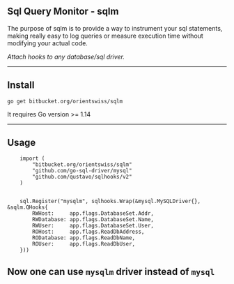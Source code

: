 ## Sql Query Monitor - sqlm

The purpose of sqlm is to provide a way to instrument your sql statements, making really easy to log queries or measure execution time without modifying your actual code.

*Attach hooks to any database/sql driver.*

---

## Install

```
go get bitbucket.org/orientswiss/sqlm
```
It requires Go version >= 1.14

---
## Usage

```
    import (
        "bitbucket.org/orientswiss/sqlm"
        "github.com/go-sql-driver/mysql"
        "github.com/qustavo/sqlhooks/v2"
    )


	sql.Register("mysqlm", sqlhooks.Wrap(&mysql.MySQLDriver{}, &sqlm.QHooks{
		RWHost:     app.flags.DatabaseSet.Addr,
		RWDatabase: app.flags.DatabaseSet.Name,
		RWUser:     app.flags.DatabaseSet.User,
		ROHost:     app.flags.ReadDbAddress,
		RODatabase: app.flags.ReadDbName,
		ROUser:     app.flags.ReadDbUser,
	}))

```
Now one can use `mysqlm` driver instead of `mysql`
---